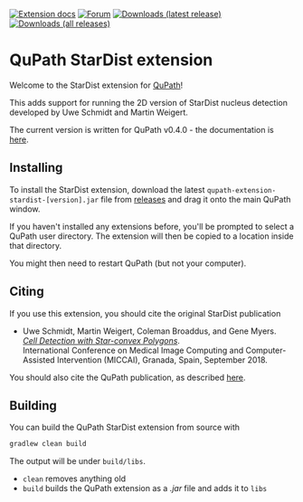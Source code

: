 [![Extension docs](https://img.shields.io/badge/docs-qupath_stardist-red)](https://qupath.readthedocs.io/en/stable/docs/deep/stardist.html)
[![Forum](https://img.shields.io/badge/forum-image.sc-green)](https://forum.image.sc/tag/qupath)
[![Downloads (latest release)](https://img.shields.io/github/downloads-pre/qupath/qupath-extension-stardist/latest/total)](https://github.com/qupath/qupath-extension-stardist/releases/latest)
[![Downloads (all releases)](https://img.shields.io/github/downloads/qupath/qupath-extension-stardist/total)](https://github.com/qupath/qupath-extension-stardist/releases)

# QuPath StarDist extension

Welcome to the StarDist extension for [QuPath](http://qupath.github.io)!

This adds support for running the 2D version of StarDist nucleus detection developed by Uwe Schmidt and Martin Weigert.

The current version is written for QuPath v0.4.0 - the documentation is [here](https://qupath.readthedocs.io/en/0.4/docs/deep/stardist.html).

## Installing

To install the StarDist extension, download the latest `qupath-extension-stardist-[version].jar` file from [releases](https://github.com/qupath/qupath-extension-stardist/releases) and drag it onto the main QuPath window.

If you haven't installed any extensions before, you'll be prompted to select a QuPath user directory.
The extension will then be copied to a location inside that directory.

You might then need to restart QuPath (but not your computer).


## Citing

If you use this extension, you should cite the original StarDist publication

- Uwe Schmidt, Martin Weigert, Coleman Broaddus, and Gene Myers.  
[*Cell Detection with Star-convex Polygons*](https://arxiv.org/abs/1806.03535).  
International Conference on Medical Image Computing and Computer-Assisted Intervention (MICCAI), Granada, Spain, September 2018.

You should also cite the QuPath publication, as described [here](https://qupath.readthedocs.io/en/stable/docs/intro/citing.html).


## Building

You can build the QuPath StarDist extension from source with

```bash
gradlew clean build
```

The output will be under `build/libs`.

* `clean` removes anything old
* `build` builds the QuPath extension as a *.jar* file and adds it to `libs`

